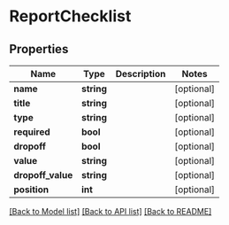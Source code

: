 # ReportChecklist

## Properties
Name | Type | Description | Notes
------------ | ------------- | ------------- | -------------
**name** | **string** |  | [optional] 
**title** | **string** |  | [optional] 
**type** | **string** |  | [optional] 
**required** | **bool** |  | [optional] 
**dropoff** | **bool** |  | [optional] 
**value** | **string** |  | [optional] 
**dropoff_value** | **string** |  | [optional] 
**position** | **int** |  | [optional] 

[[Back to Model list]](../README.md#documentation-for-models) [[Back to API list]](../README.md#documentation-for-api-endpoints) [[Back to README]](../README.md)


